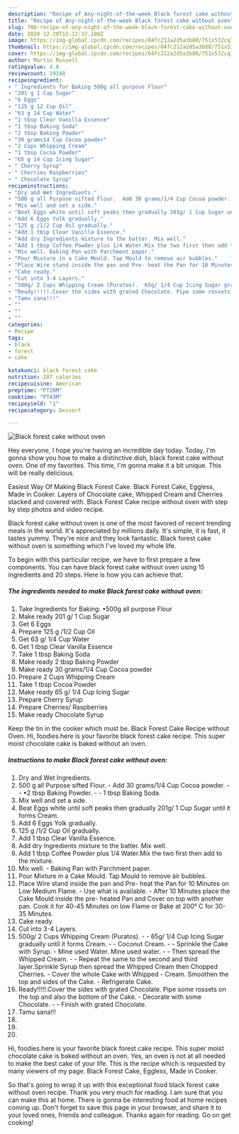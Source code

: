 ```yaml
---
description: "Recipe of Any-night-of-the-week Black forest cake without oven"
title: "Recipe of Any-night-of-the-week Black forest cake without oven"
slug: 708-recipe-of-any-night-of-the-week-black-forest-cake-without-oven
date: 2020-12-28T12:12:37.108Z
image: https://img-global.cpcdn.com/recipes/04fc212a2d5a3b80/751x532cq70/black-forest-cake-without-oven-recipe-main-photo.jpg
thumbnail: https://img-global.cpcdn.com/recipes/04fc212a2d5a3b80/751x532cq70/black-forest-cake-without-oven-recipe-main-photo.jpg
cover: https://img-global.cpcdn.com/recipes/04fc212a2d5a3b80/751x532cq70/black-forest-cake-without-oven-recipe-main-photo.jpg
author: Martin Russell
ratingvalue: 4.8
reviewcount: 19348
recipeingredient:
- " Ingredients for Baking 500g all purpose Flour"
- "201 g 1 Cup Sugar"
- "6 Eggs"
- "125 g 12 Cup Oil"
- "63 g 14 Cup Water"
- "1 tbsp Clear Vanilla Essence"
- "1 tbsp Baking Soda"
- "2 tbsp Baking Powder"
- "30 grams14 Cup Cocoa powder"
- "2 Cups Whipping Cream"
- "1 tbsp Cocoa Powder"
- "65 g 14 Cup Icing Sugar"
- " Cherry Syrup"
- " Cherries Raspberries"
- " Chocolate Syrup"
recipeinstructions:
- "Dry and Wet Ingredients."
- "500 g all Purpose sifted Flour.  Add 30 grams/1/4 Cup Cocoa powder.  •2 tbsp Baking Powder.  1 tbsp Baking Soda."
- "Mix well and set a side."
- "Beat Eggs white until soft peaks then gradually 201g/ 1 Cup Sugar until it forms Cream."
- "Add 6 Eggs Yolk gradually."
- "125 g /1/2 Cup Oil gradually."
- "Add 1 tbsp Clear Vanilla Essence."
- "Add dry Ingredients mixture to the batter. Mix well."
- "Add 1 tbsp Coffee Powder plus 1/4 Water.Mix the two first then add to the mixture."
- "Mix well. Baking Pan with Parchment paper."
- "Pour Mixture in a Cake Mould. Tap Mould to remove air bubbles."
- "Place Wire stand inside the pan and Pre- heat the Pan for 10 Minutes on Low Medium Flame. Use what is available.  After 10 Minutes place the Cake Mould inside the pre- heated Pan and Cover on top with another pan. Cook it for 40-45 Minutes on low Flame or Bake at 200° C for 30-35 Minutes."
- "Cake ready."
- "Cut into 3-4 Layers."
- "500g/ 2 Cups Whipping Cream (Puratos).  65g/ 1/4 Cup Icing Sugar gradually until it forms Cream.  Coconut Cream.  Sprinkle the Cake with Syrup. Mine used Water. Mine used water.   Then spread the Whipped Cream.  Repeat the same to the second and third layer.Sprinkle Syrup then spread the Whipped Cream then Chopped Cherries. Cover the whole Cake with Whipped  Cream. Smoothen the top and sides of the Cake. Refrigerate Cake."
- "Ready!!!!!.Cover the sides with grated Chocolate. Pipe some rossets on the top and also the bottom of the Cake. Decorate with some Chocolate.  Finish with grated Chocolate."
- "Tamu sana!!!"
- ""
- ""
- ""
categories:
- Recipe
tags:
- black
- forest
- cake

katakunci: black forest cake 
nutrition: 287 calories
recipecuisine: American
preptime: "PT20M"
cooktime: "PT43M"
recipeyield: "1"
recipecategory: Dessert

---
```



![Black forest cake without oven](https://img-global.cpcdn.com/recipes/04fc212a2d5a3b80/751x532cq70/black-forest-cake-without-oven-recipe-main-photo.jpg)

Hey everyone, I hope you're having an incredible day today. Today, I'm gonna show you how to make a distinctive dish, black forest cake without oven. One of my favorites. This time, I'm gonna make it a bit unique. This will be really delicious.

Easiest Way Of Making Black Forest Cake. Black Forest Cake, Eggless, Made in Cooker. Layers of Chocolate cake, Whipped Cream and Cherries stacked and covered with. Black Forest Cake recipe without oven with step by step photos and video recipe.

Black forest cake without oven is one of the most favored of recent trending meals in the world. It's appreciated by millions daily. It's simple, it is fast, it tastes yummy. They're nice and they look fantastic. Black forest cake without oven is something which I've loved my whole life.


To begin with this particular recipe, we have to first prepare a few components. You can have black forest cake without oven using 15 ingredients and 20 steps. Here is how you can achieve that.

<!--inarticleads1-->

##### The ingredients needed to make Black forest cake without oven:

1. Take  Ingredients for Baking: •500g all purpose Flour
1. Make ready 201 g/ 1 Cup Sugar
1. Get 6 Eggs
1. Prepare 125 g /1/2 Cup Oil
1. Get 63 g/ 1/4 Cup Water
1. Get 1 tbsp Clear Vanilla Essence
1. Take 1 tbsp Baking Soda
1. Make ready 2 tbsp Baking Powder
1. Make ready 30 grams/1/4 Cup Cocoa powder
1. Prepare 2 Cups Whipping Cream
1. Take 1 tbsp Cocoa Powder
1. Make ready 65 g/ 1/4 Cup Icing Sugar
1. Prepare  Cherry Syrup
1. Prepare  Cherries/ Raspberries
1. Make ready  Chocolate Syrup


Keep the tin in the cooker which must be. Black Forest Cake Recipe without Oven. Hi, foodies.here is your favorite black forest cake recipe. This super moist chocolate cake is baked without an oven. 

<!--inarticleads2-->

##### Instructions to make Black forest cake without oven:

1. Dry and Wet Ingredients.
1. 500 g all Purpose sifted Flour.  - Add 30 grams/1/4 Cup Cocoa powder. -  - •2 tbsp Baking Powder. -  - 1 tbsp Baking Soda.
1. Mix well and set a side.
1. Beat Eggs white until soft peaks then gradually 201g/ 1 Cup Sugar until it forms Cream.
1. Add 6 Eggs Yolk gradually.
1. 125 g /1/2 Cup Oil gradually.
1. Add 1 tbsp Clear Vanilla Essence.
1. Add dry Ingredients mixture to the batter. Mix well.
1. Add 1 tbsp Coffee Powder plus 1/4 Water.Mix the two first then add to the mixture.
1. Mix well. - Baking Pan with Parchment paper.
1. Pour Mixture in a Cake Mould. Tap Mould to remove air bubbles.
1. Place Wire stand inside the pan and Pre- heat the Pan for 10 Minutes on Low Medium Flame. - Use what is available. -  After 10 Minutes place the Cake Mould inside the pre- heated Pan and Cover on top with another pan. Cook it for 40-45 Minutes on low Flame or Bake at 200° C for 30-35 Minutes.
1. Cake ready.
1. Cut into 3-4 Layers.
1. 500g/ 2 Cups Whipping Cream (Puratos). -  - 65g/ 1/4 Cup Icing Sugar gradually until it forms Cream. -  - Coconut Cream. -  - Sprinkle the Cake with Syrup. - Mine used Water. Mine used water.  -  - Then spread the Whipped Cream. -  - Repeat the same to the second and third layer.Sprinkle Syrup then spread the Whipped Cream then Chopped Cherries. - Cover the whole Cake with Whipped -  Cream. Smoothen the top and sides of the Cake. - Refrigerate Cake.
1. Ready!!!!!.Cover the sides with grated Chocolate. Pipe some rossets on the top and also the bottom of the Cake. - Decorate with some Chocolate. -  - Finish with grated Chocolate.
1. Tamu sana!!!
1. 
1. 
1. 


Hi, foodies.here is your favorite black forest cake recipe. This super moist chocolate cake is baked without an oven. Yes, an oven is not at all needed to make the best cake of your life. This is the recipe which is requested by many viewers of my page. Black Forest Cake, Eggless, Made in Cooker. 

So that's going to wrap it up with this exceptional food black forest cake without oven recipe. Thank you very much for reading. I am sure that you can make this at home. There is gonna be interesting food at home recipes coming up. Don't forget to save this page in your browser, and share it to your loved ones, friends and colleague. Thanks again for reading. Go on get cooking!
